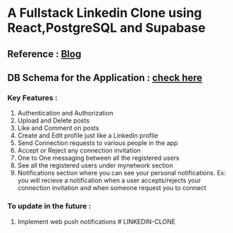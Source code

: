 # A Fullstack Linkedin Clone using React,PostgreSQL and Supabase

## Reference : [Blog](https://medium.com/towards-data-engineering/database-design-for-a-system-like-linkedin-3c52a5ab28c0)

## DB Schema for the Application : [check here](https://drawsql.app/teams/h-c-srihari-team/diagrams/linkedin-clone)

### Key Features :
1. Authentication and Authorization
2. Upload and Delete posts
3. Like and Comment on posts
4. Create and Edit profile just like a Linkedin profile
5. Send Connection requests to various people in the app
6. Accept or Reject any connection invitation
7. One to One messaging between all the registered users
8. See all the registered users under mynetwork section
9. Notifications section where you can see your personal notifications. Ex: you will recieve a notification when a user accepts/rejects your connection invitation and when someone request you to connect

### To update in the future :
1. Implement web push notifications 
#   L I N K E D I N - C L O N E  
 